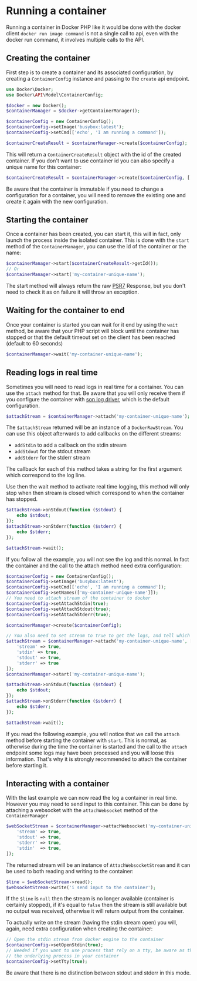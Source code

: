 # Running a container

Running a container in Docker PHP like it would be done with the docker client `docker run image command` is not a
single call to api, even with the docker run command, it involves multiple calls to the API.

## Creating the container

First step is to create a container and its associated configuration, by creating a `ContainerConfig` instance and 
passing to the `create` api endpoint.

```php
use Docker\Docker;                   
use Docker\API\Model\ContainerConfig;

$docker = new Docker();
$containerManager = $docker->getContainerManager();

$containerConfig = new ContainerConfig();
$containerConfig->setImage('busybox:latest');
$containerConfig->setCmd(['echo', 'I am running a command']);

$containerCreateResult = $containerManager->create($containerConfig);
```

This will return a `ContainerCreateResult` object with the id of the created container. If you don't want to use 
container id you can also specify a unique name for this container:

```php
$containerCreateResult = $containerManager->create($containerConfig, ['name' => 'my-container-unique-name']);
```

Be aware that the container is immutable if you need to change a configuration for a container, you will need to remove
the existing one and create it again with the new configuration.

## Starting the container

Once a container has been created, you can start it, this will in fact, only launch the process inside the isolated 
container. This is done with the `start` method of the `ContainerManager`, you can use the id of the container or the
name:

```php
$containerManager->start($containerCreateResult->getId());
// Or
$containerManager->start('my-container-unique-name');
```

The start method will always return the raw [PSR7](http://www.php-fig.org/psr/psr-7/) Response, but you don't need 
to check it as on failure it will throw an exception.

## Waiting for the container to end

Once your container is started you can wait for it end by using the `wait` method, be aware that your PHP script will
block until the container has stopped or that the default timeout set on the client has been reached (default to 60 
seconds)

```php
$containerManager->wait('my-container-unique-name');
```

## Reading logs in real time

Sometimes you will need to read logs in real time for a container. You can use the `attach` method for that. 
Be aware that you will only receive them if you configure the container with 
[son log driver](https://docs.docker.com/engine/reference/logging/overview/), which is the default configuration.

```php
$attachStream = $containerManager->attach('my-container-unique-name');
```

The `$attachStream` returned will be an instance of a `DockerRawStream`. You can use this object afterwards to add 
callbacks on the different streams:

 * `addStdin` to add a callback on the stdin stream
 * `addStdout` for the stdout stream
 * `addStderr` for the stderr stream

The callback for each of this method takes a string for the first argument which correspond to the log line. 

Use then the wait method to activate real time logging, this method will only stop when then stream is closed which
correspond to when the container has stopped.

```php
$attachStream->onStdout(function ($stdout) {
    echo $stdout;
});
$attachStream->onStderr(function ($stderr) {
    echo $stderr;
});

$attachStream->wait();
```

If you follow all the example, you will not see the log and this normal. In fact the container and the call to the attach
method need extra configuration:

```php
$containerConfig = new ContainerConfig();
$containerConfig->setImage('busybox:latest');
$containerConfig->setCmd(['echo', 'I am running a command']);
$containerConfig->setNames(['my-container-unique-name']]);
// You need to attach stream of the container to docker
$containerConfig->setAttachStdin(true);
$containerConfig->setAttachStdout(true);
$containerConfig->setAttachStderr(true);

$containerManager->create($containerConfig);

// You also need to set stream to true to get the logs, and tell which stream you want to attach
$attachStream = $containerManager->attach('my-container-unique-name', [
    'stream' => true,
    'stdin' => true,
    'stdout' => true,
    'stderr' => true
]);
$containerManager->start('my-container-unique-name');

$attachStream->onStdout(function ($stdout) {
    echo $stdout;
});
$attachStream->onStderr(function ($stderr) {
    echo $stderr;
});

$attachStream->wait();
```

If you read the following example, you will notice that we call the `attach` method before starting the container with
`start`. This is normal, as otherwise during the time the container is started and the call to the `attach` endpoint
some logs may have been processed and you will loose this information. That's why it is strongly recommended to attach 
the container before starting it.

## Interacting with a container

WIth the last example we can now read the log a container in real time. However you may need to send input to this 
container. This can be done by attaching a websocket with the `attachWebsocket` method of the `ContainerManager`

```php
$webSocketStream = $containerManager->attachWebsocket('my-container-unique-name', [
    'stream' => true,
    'stdout' => true,
    'stderr' => true,
    'stdin'  => true,
]);
```

The returned stream will be an instance of `AttachWebsocketStream` and it can be used to both reading and writing to
the container:

```php
$line = $webSocketStream->read();
$websocketStream->write('i send input to the container');
```

If the `$line` is `null` then the stream is no longer available (container is certainly stopped), if it's equal to 
`false` then the stream is still available but no output was received, otherwise it will return output from the container.

To actually write on the stream (having the stdin stream open) you will, again, need extra configuration when creating
the container:

```php
// Open the stdin stream from docker engine to the container
$containerConfig->setOpenStdin(true);
// Needed if you want to use process that rely on a tty, be aware as there is, in fact, no tty this may cause bug to
// the underlying process in your container
$containerConfig->setTty(true);
```

Be aware that there is no distinction between stdout and stderr in this mode.
